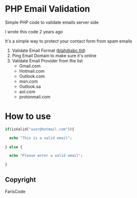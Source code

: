 # PHP Email Validation

Simple PHP code to validate emails server side

I wrote this code 2 years ago

It's a simple way to protect your contact form from spam emails

1. Validate Email Format (blah@abc.tld)
2. Ping Email Domain to make sure it's online
3. Validate Email Provider from the list
   + Gmail.com
   + Hotmail.com
   + Outlook.com
   + msn.com
   + Outlook.sa
   + aol.com
   + protonmail.com
   

# How to use

```php
if(isValid("user@hotmail.com")){

  echo "This is a valid email";
  
} else {

  echo "Please enter a valid email";
  
}
```

## Copyright
FarisCode
